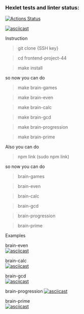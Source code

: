 ### Hexlet tests and linter status:
[![Actions Status](https://github.com/vic10898/frontend-project-44/actions/workflows/hexlet-check.yml/badge.svg)](https://github.com/vic10898/frontend-project-44/actions)

[![asciicast](https://asciinema.org/a/658488.svg)](https://asciinema.org/a/658488)

<script src="https://asciinema.org/a/658488.js" id="asciicast-658488" async="true"></script>

Instruction

> git clone {SSH key}

> cd frontend-project-44

> make install

so now you can do
> make brain-games

> make brain-even

> make brain-calc

> make brain-gcd

> make brain-progression

> make brain-prime

Also you can do
> npm link (sudo npm link)

so now you can do 
> brain-games

> brain-even

> brain-calc

> brain-gcd

> brain-progression

> brain-prime

Examples

brain-even        
[![asciicast](https://asciinema.org/a/FijAmmS9INSyTZNrrc22sRm7D.svg)](https://asciinema.org/a/FijAmmS9INSyTZNrrc22sRm7D)

brain-calc        
[![asciicast](https://asciinema.org/a/EBYGL6cgwEcFcsrmtnUg5bfIk.svg)](https://asciinema.org/a/EBYGL6cgwEcFcsrmtnUg5bfIk)

brain-gcd        
[![asciicast](https://asciinema.org/a/94y5dBPm54rSsMY8UwzoC7KKq.svg)](https://asciinema.org/a/94y5dBPm54rSsMY8UwzoC7KKq)

brain-progression
[![asciicast](https://asciinema.org/a/WiMzDSyZdX97j5BxVUOWRCsCf.svg)](https://asciinema.org/a/WiMzDSyZdX97j5BxVUOWRCsCf)

brain-prime      
[![asciicast](https://asciinema.org/a/HKY2IOKt9doklOcEnsVRmZz8o.svg)](https://asciinema.org/a/HKY2IOKt9doklOcEnsVRmZz8o)
